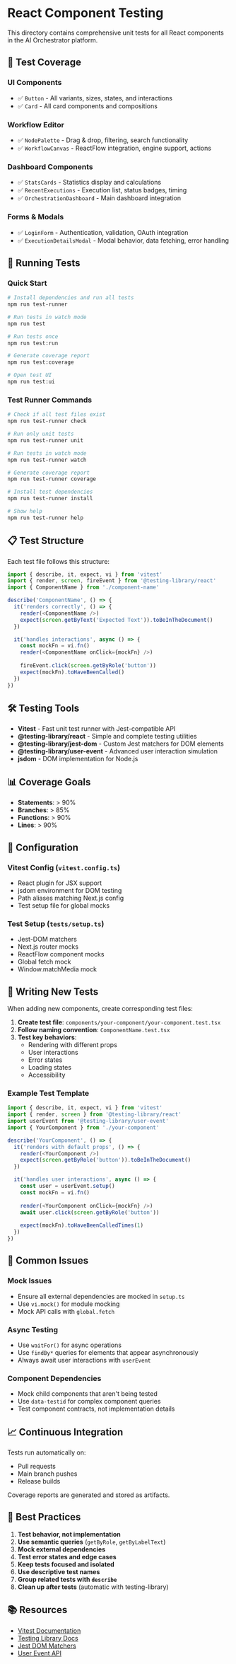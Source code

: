 # React Component Testing

This directory contains comprehensive unit tests for all React components in the AI Orchestrator platform.

## 🧪 Test Coverage

### UI Components
- ✅ `Button` - All variants, sizes, states, and interactions
- ✅ `Card` - All card components and compositions

### Workflow Editor
- ✅ `NodePalette` - Drag & drop, filtering, search functionality
- ✅ `WorkflowCanvas` - ReactFlow integration, engine support, actions

### Dashboard Components  
- ✅ `StatsCards` - Statistics display and calculations
- ✅ `RecentExecutions` - Execution list, status badges, timing
- ✅ `OrchestrationDashboard` - Main dashboard integration

### Forms & Modals
- ✅ `LoginForm` - Authentication, validation, OAuth integration
- ✅ `ExecutionDetailsModal` - Modal behavior, data fetching, error handling

## 🚀 Running Tests

### Quick Start
```bash
# Install dependencies and run all tests
npm run test-runner

# Run tests in watch mode
npm run test

# Run tests once
npm run test:run

# Generate coverage report
npm run test:coverage

# Open test UI
npm run test:ui
```

### Test Runner Commands
```bash
# Check if all test files exist
npm run test-runner check

# Run only unit tests
npm run test-runner unit

# Run tests in watch mode
npm run test-runner watch

# Generate coverage report
npm run test-runner coverage

# Install test dependencies
npm run test-runner install

# Show help
npm run test-runner help
```

## 📋 Test Structure

Each test file follows this structure:

```typescript
import { describe, it, expect, vi } from 'vitest'
import { render, screen, fireEvent } from '@testing-library/react'
import { ComponentName } from './component-name'

describe('ComponentName', () => {
  it('renders correctly', () => {
    render(<ComponentName />)
    expect(screen.getByText('Expected Text')).toBeInTheDocument()
  })

  it('handles interactions', async () => {
    const mockFn = vi.fn()
    render(<ComponentName onClick={mockFn} />)
    
    fireEvent.click(screen.getByRole('button'))
    expect(mockFn).toHaveBeenCalled()
  })
})
```

## 🛠 Testing Tools

- **Vitest** - Fast unit test runner with Jest-compatible API
- **@testing-library/react** - Simple and complete testing utilities
- **@testing-library/jest-dom** - Custom Jest matchers for DOM elements
- **@testing-library/user-event** - Advanced user interaction simulation
- **jsdom** - DOM implementation for Node.js

## 📊 Coverage Goals

- **Statements**: > 90%
- **Branches**: > 85%
- **Functions**: > 90%
- **Lines**: > 90%

## 🔧 Configuration

### Vitest Config (`vitest.config.ts`)
- React plugin for JSX support
- jsdom environment for DOM testing
- Path aliases matching Next.js config
- Test setup file for global mocks

### Test Setup (`tests/setup.ts`)
- Jest-DOM matchers
- Next.js router mocks
- ReactFlow component mocks
- Global fetch mock
- Window.matchMedia mock

## 📝 Writing New Tests

When adding new components, create corresponding test files:

1. **Create test file**: `components/your-component/your-component.test.tsx`
2. **Follow naming convention**: `ComponentName.test.tsx`
3. **Test key behaviors**:
   - Rendering with different props
   - User interactions
   - Error states
   - Loading states
   - Accessibility

### Example Test Template
```typescript
import { describe, it, expect, vi } from 'vitest'
import { render, screen } from '@testing-library/react'
import userEvent from '@testing-library/user-event'
import { YourComponent } from './your-component'

describe('YourComponent', () => {
  it('renders with default props', () => {
    render(<YourComponent />)
    expect(screen.getByRole('button')).toBeInTheDocument()
  })

  it('handles user interactions', async () => {
    const user = userEvent.setup()
    const mockFn = vi.fn()
    
    render(<YourComponent onClick={mockFn} />)
    await user.click(screen.getByRole('button'))
    
    expect(mockFn).toHaveBeenCalledTimes(1)
  })
})
```

## 🐛 Common Issues

### Mock Issues
- Ensure all external dependencies are mocked in `setup.ts`
- Use `vi.mock()` for module mocking
- Mock API calls with `global.fetch`

### Async Testing
- Use `waitFor()` for async operations
- Use `findBy*` queries for elements that appear asynchronously
- Always await user interactions with `userEvent`

### Component Dependencies
- Mock child components that aren't being tested
- Use `data-testid` for complex component queries
- Test component contracts, not implementation details

## 📈 Continuous Integration

Tests run automatically on:
- Pull requests
- Main branch pushes
- Release builds

Coverage reports are generated and stored as artifacts.

## 🎯 Best Practices

1. **Test behavior, not implementation**
2. **Use semantic queries** (`getByRole`, `getByLabelText`)
3. **Mock external dependencies**
4. **Test error states and edge cases**
5. **Keep tests focused and isolated**
6. **Use descriptive test names**
7. **Group related tests with `describe`**
8. **Clean up after tests** (automatic with testing-library)

## 📚 Resources

- [Vitest Documentation](https://vitest.dev/)
- [Testing Library Docs](https://testing-library.com/docs/react-testing-library/intro/)
- [Jest DOM Matchers](https://github.com/testing-library/jest-dom)
- [User Event API](https://testing-library.com/docs/user-event/intro/)